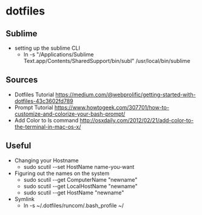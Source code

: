 # dotfiles


## Sublime
* setting up the sublime CLI 
	* ln -s "/Applications/Sublime Text.app/Contents/SharedSupport/bin/subl" /usr/local/bin/sublime


## Sources

* Dotfiles Tutorial 
https://medium.com/@webprolific/getting-started-with-dotfiles-43c3602fd789
* Prompt Tutorial 
https://www.howtogeek.com/307701/how-to-customize-and-colorize-your-bash-prompt/
* Add Color to ls command 
http://osxdaily.com/2012/02/21/add-color-to-the-terminal-in-mac-os-x/



## Useful

* Changing your Hostname
	* sudo scutil --set HostName name-you-want
* Figuring out the names on the system
	* sudo scutil --get ComputerName "newname"
	* sudo scutil --get LocalHostName "newname"
	* sudo scutil --get HostName "newname"
* Symlink
	* ln -s ~/.dotfiles/runcom/.bash_profile ~/
